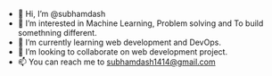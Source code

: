- 👋 Hi, I’m @subhamdash
- 👀 I’m interested in Machine Learning, Problem solving and To build somethning different.
- 🌱 I’m currently learning web development and DevOps.
- 💞️ I’m looking to collaborate on web development project.
- 📫 You can reach me to subhamdash1414@gmail.com

<!---
subhamdash/subhamdash is a ✨ special ✨ repository because its `README.md` (this file) appears on your GitHub profile.
You can click the Preview link to take a look at your changes.
--->
